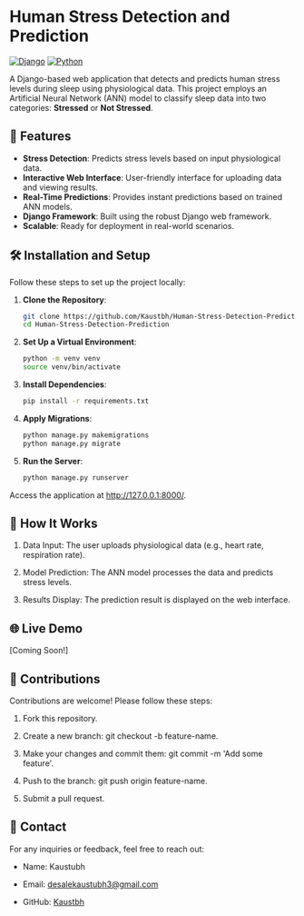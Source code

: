 # Human Stress Detection and Prediction

[![Django](https://img.shields.io/badge/Django-4.x-brightgreen.svg)](https://www.djangoproject.com/)
[![Python](https://img.shields.io/badge/Python-3.10%20|%203.12-blue.svg)](https://www.python.org/)

A Django-based web application that detects and predicts human stress levels during sleep using physiological data. This project employs an Artificial Neural Network (ANN) model to classify sleep data into two categories: **Stressed** or **Not Stressed**.

## 🚀 Features

- **Stress Detection**: Predicts stress levels based on input physiological data.
- **Interactive Web Interface**: User-friendly interface for uploading data and viewing results.
- **Real-Time Predictions**: Provides instant predictions based on trained ANN models.
- **Django Framework**: Built using the robust Django web framework.
- **Scalable**: Ready for deployment in real-world scenarios.


## 🛠️ Installation and Setup

Follow these steps to set up the project locally:

1. **Clone the Repository**:
   ```bash
   git clone https://github.com/Kaustbh/Human-Stress-Detection-Prediction.git
   cd Human-Stress-Detection-Prediction

2. **Set Up a Virtual Environment**:
    ```bash
    python -m venv venv
    source venv/bin/activate
    ```

3. **Install Dependencies**:
    ```bash
    pip install -r requirements.txt
     ```

4. **Apply Migrations**:
    ```bash
    python manage.py makemigrations
    python manage.py migrate
    ```

5. **Run the Server**:
    ```bash
    python manage.py runserver
    ```

Access the application at http://127.0.0.1:8000/.

## 🔧 How It Works

1. Data Input: The user uploads physiological data (e.g., heart rate, respiration rate).

2. Model Prediction: The ANN model processes the data and predicts stress levels.

3. Results Display: The prediction result is displayed on the web interface.

## 🌐 Live Demo
[Coming Soon!]

## 🤝 Contributions
Contributions are welcome! Please follow these steps:

1. Fork this repository.

2. Create a new branch: git checkout -b feature-name.

3. Make your changes and commit them: git commit -m 'Add some feature'.

4. Push to the branch: git push origin feature-name.

5. Submit a pull request.

## 📧 Contact
For any inquiries or feedback, feel free to reach out:

- Name: Kaustubh

- Email: [desalekaustubh3@gmail.com](desalekaustubh3@gmail.com)

- GitHub: [Kaustbh](https://github.com/Kaustbh)
